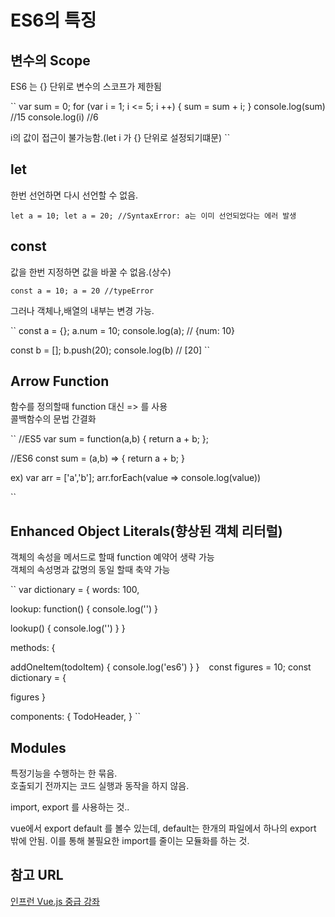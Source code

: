 # ES6의 특징


## 변수의 Scope
ES6 는 {} 단위로 변수의 스코프가 제한됨  

``
var sum = 0;
for (var i = 1; i <= 5; i ++) {
  sum = sum + i;
}
console.log(sum) //15
console.log(i) //6

i의 값이 접근이 불가능함.(let i 가 {} 단위로 설정되기떄문)
``

## let
한번 선언하면 다시 선언할 수 없음.  

``
let a = 10;
let a = 20; //SyntaxError: a는 이미 선언되었다는 에러 발생
``

## const
값을 한번 지정하면 값을 바꿀 수 없음.(상수)  

``
const a = 10;
a = 20 //typeError
``

그러나 객체나,배열의 내부는 변경 가능.

``
const a = {};
a.num = 10;
console.log(a); // {num: 10}

const b = [];
b.push(20);
console.log(b) // [20]
``



## Arrow Function
함수를 정의할때 function 대신 => 를 사용  
콜백함수의 문법 간결화  

``
//ES5
var sum = function(a,b) {
  return a + b;
};

//ES6
const sum = (a,b) => {
  return a + b;
}

ex)
var arr = ['a','b'];
arr.forEach(value => console.log(value))

``

## Enhanced Object Literals(향상된 객체 리터럴)
객체의 속성을 메서드로 할때 function 예약어 생략 가능  
객체의 속성명과 값명의 동일 할때 축약 가능  

``
var dictionary = {
  words: 100,
  <!-- ES5 -->
  lookup: function() {
    console.log('')
  }
  <!-- ES6 -->
  lookup() {
    console.log('')
  }
}

<!-- vue에서도 같음.. -->

methods: {
  <!-- 객체의 메서드 -->
  addOneItem(todoItem) {
    console.log('es6')
  }
}
``
``
const figures = 10;
const dictionary = {
  <!-- figures:figures -->
  figures
}

<!-- vue에서도 동일 -->
  components: {
    <!-- TodoHeader:TodoHeader -->
    TodoHeader,
  }
``

## Modules
특정기능을 수행하는 한 묶음.  
호출되기 전까지는 코드 실행과 동작을 하지 않음.  

import, export 를 사용하는 것..  

vue에서 export default 를 볼수 있는데,
default는 한개의 파일에서 하나의 export 밖에 안됨.
이를 통해 불필요한 import를 줄이는 모듈화를 하는 것.


## 참고 URL

[인프런 Vue.js 중급 강좌](https://www.inflearn.com/course/vue-pwa-vue-js-%EC%A4%91%EA%B8%89#)

